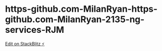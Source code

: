 # https-github.com-MilanRyan-https-github.com-MilanRyan-2135-ng-services-RJM

[Edit on StackBlitz ⚡️](https://stackblitz.com/edit/2135-amg-ngservicedemo-jrcgbo)